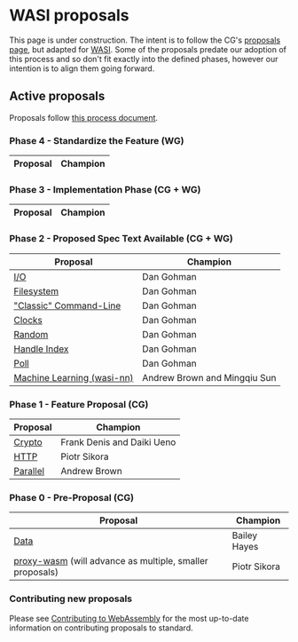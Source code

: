 # WASI proposals

This page is under construction. The intent is to follow the CG's
[proposals page], but adapted for [WASI]. Some of the proposals predate our
adoption of this process and so don't fit exactly into the defined phases,
however our intention is to align them going forward.

[WASI]: https://github.com/WebAssembly/WASI
[proposals page]: https://github.com/WebAssembly/proposals/blob/master/README.md

## Active proposals

Proposals follow [this process document](https://github.com/WebAssembly/WASI/blob/main/docs/Process.md).

### Phase 4 - Standardize the Feature (WG)

| Proposal                                                                       | Champion                               |
| ------------------------------------------------------------------------------ | -------------------------------------- |

### Phase 3 - Implementation Phase (CG + WG)

| Proposal                                                                       | Champion                               |
| ------------------------------------------------------------------------------ | -------------------------------------- |

### Phase 2 - Proposed Spec Text Available (CG + WG)

| Proposal                                                                       | Champion                               |
| ------------------------------------------------------------------------------ | -------------------------------------- |
| [I/O][wasi-io]                                                                 | Dan Gohman                             |
| [Filesystem][wasi-filesystem]                                                  | Dan Gohman                             |
| ["Classic" Command-Line][wasi-classic-command]                                 | Dan Gohman                             |
| [Clocks][wasi-clocks]                                                          | Dan Gohman                             |
| [Random][wasi-random]                                                          | Dan Gohman                             |
| [Handle Index][wasi-handle-index]                                                   | Dan Gohman                             |
| [Poll][wasi-poll]                                                                   | Dan Gohman                             |
| [Machine Learning (wasi-nn)][wasi-nn]                                          | Andrew Brown and Mingqiu Sun           |

### Phase 1 - Feature Proposal (CG)

| Proposal                                                                       | Champion                               |
| ------------------------------------------------------------------------------ | -------------------------------------- |
| [Crypto][wasi-crypto]                                                          | Frank Denis and Daiki Ueno             |
| [HTTP][wasi-http]                                                              | Piotr Sikora                           |
| [Parallel][wasi-parallel]                                                      | Andrew Brown                           |

### Phase 0 - Pre-Proposal (CG)

| Proposal                                                                       | Champion                               |
| ------------------------------------------------------------------------------ | -------------------------------------- |
| [Data][wasi-data]                                                              | Bailey Hayes                           |
| [proxy-wasm][wasi-proxy-wasm] (will advance as multiple, smaller proposals)    | Piotr Sikora                           |

### Contributing new proposals

Please see [Contributing to WebAssembly](https://github.com/WebAssembly/WASI/blob/master/Contributing.md) for the most up-to-date information on contributing proposals to standard.

[wasi-clocks]: https://github.com/WebAssembly/wasi-clocks
[wasi-classic-command]: https://github.com/WebAssembly/wasi-classic-command
[wasi-crypto]: https://github.com/WebAssembly/wasi-crypto
[wasi-data]: https://github.com/singlestore-labs/wasi-data/blob/main/proposals/wasi-data/Explainer.md
[wasi-filesystem]: https://github.com/WebAssembly/wasi-filesystem
[wasi-io]: https://github.com/WebAssembly/wasi-io
[wasi-misc]: https://github.com/WebAssembly/wasi-misc
[wasi-nn]: https://github.com/WebAssembly/wasi-nn
[wasi-proxy-wasm]: https://github.com/proxy-wasm/spec
[wasi-random]: https://github.com/WebAssembly/wasi-random
[wasi-handle-index]: https://github.com/WebAssembly/wasi-handle-index
[wasi-http]: https://github.com/WebAssembly/wasi-http
[wasi-parallel]: https://github.com/WebAssembly/wasi-parallel
[wasi-poll]: https://github.com/WebAssembly/wasi-poll
